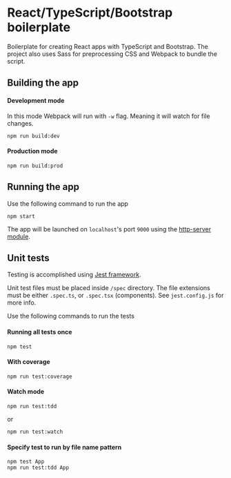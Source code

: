 # React/TypeScript/Bootstrap boilerplate

Boilerplate for creating React apps with TypeScript and Bootstrap. The project also uses Sass for preprocessing CSS and Webpack to bundle the script.

## Building the app

#### Development mode

In this mode Webpack will run with `-w` flag. Meaning it will watch for file changes.

```
npm run build:dev
```

#### Production mode

```
npm run build:prod
```

## Running the app

Use the following command to run the app

```
npm start
```

The app will be launched on `localhost`'s port `9000` using the [http-server module](https://www.npmjs.com/package/http-server).

## Unit tests

Testing is accomplished using [Jest framework](https://jestjs.io/).

Unit test files must be placed inside `/spec` directory. The file extensions must be either `.spec.ts`, or `.spec.tsx` (components). See `jest.config.js` for more info.

Use the following commands to run the tests

#### Running all tests once

```
npm test
```

#### With coverage

```
npm run test:coverage
```

#### Watch mode
```
npm run test:tdd
```
or
```
npm run test:watch
```

#### Specify test to run by file name pattern

```
npm test App
npm run test:tdd App
```

